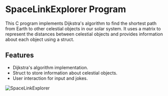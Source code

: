 # SpaceLinkExplorer Program

This C program implements Dijkstra's algorithm to find the shortest path from Earth to other celestial objects in our solar system. It uses a matrix to represent the distances between celestial objects and provides information about each object using a struct.

## Features

- Dijkstra's algorithm implementation.
- Struct to store information about celestial objects.
- User interaction for input and jokes.

![SpaceLinkExplorer](https://github.com/ashlesha-555/SpaceLinkExplorer/assets/97630342/ec756be9-b30c-4361-b9f1-3065db15db37)

